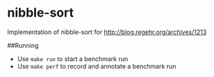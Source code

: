 # nibble-sort
Implementation of nibble-sort for http://blog.regehr.org/archives/1213

##Running

* Use `make run` to start a benchmark run
* Use `make perf` to record and annotate a benchmark run
